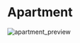 # Apartment
![apartment_preview](https://github.com/user-attachments/assets/84b5c7f6-8b8f-4e85-b28d-002e24a000b4)
